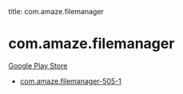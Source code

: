 title: com.amaze.filemanager
# com.amaze.filemanager


[Google Play Store](https://play.google.com/store/apps/details?id=com.amaze.filemanager)


* [com.amaze.filemanager-505-1](./com.amaze.filemanager-505-1/)